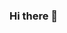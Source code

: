 ### Hi there 👋

<!--
**tuananhwater-1109/tuananhwater-1109** is a ✨ _special_ ✨ repository because its `README.md` (this file) appears on your GitHub profile.

Here are some ideas to get you started:

- 🔭 Tôi thích khám phá bầu trời đêm 
- 🌱 I’m currently learning ...
- 👯 I’m looking to collaborate on ...
- 🤔 I’m looking for help with ...
- 💬 Ask me about tuananhnguyen.qn1109@gmail.com
- 📫 How to reach me: ..
- 😄 Pronouns: ...
- ⚡ Fun fact: ...
-->
